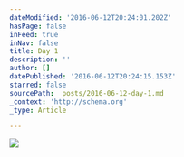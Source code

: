```yaml
---
dateModified: '2016-06-12T20:24:01.202Z'
hasPage: false
inFeed: true
inNav: false
title: Day 1
description: ''
author: []
datePublished: '2016-06-12T20:24:15.153Z'
starred: false
sourcePath: _posts/2016-06-12-day-1.md
_context: 'http://schema.org'
_type: Article

---
```

![](https://the-grid-user-content.s3-us-west-2.amazonaws.com/3cbf85ff-a734-40e4-9518-f3d97fc8b841.jpg)